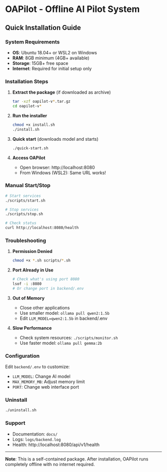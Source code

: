 # OAPilot - Offline AI Pilot System

## Quick Installation Guide

### System Requirements
- **OS**: Ubuntu 18.04+ or WSL2 on Windows
- **RAM**: 8GB minimum (4GB+ available)
- **Storage**: 15GB+ free space
- **Internet**: Required for initial setup only

### Installation Steps

1. **Extract the package** (if downloaded as archive)
   ```bash
   tar -xzf oapilot-v*.tar.gz
   cd oapilot-v*
   ```

2. **Run the installer**
   ```bash
   chmod +x install.sh
   ./install.sh
   ```

3. **Quick start** (downloads model and starts)
   ```bash
   ./quick-start.sh
   ```

4. **Access OAPilot**
   - Open browser: http://localhost:8080
   - From Windows (WSL2): Same URL works!

### Manual Start/Stop

```bash
# Start services
./scripts/start.sh

# Stop services
./scripts/stop.sh

# Check status
curl http://localhost:8080/health
```

### Troubleshooting

1. **Permission Denied**
   ```bash
   chmod +x *.sh scripts/*.sh
   ```

2. **Port Already in Use**
   ```bash
   # Check what's using port 8080
   lsof -i :8080
   # Or change port in backend/.env
   ```

3. **Out of Memory**
   - Close other applications
   - Use smaller model: `ollama pull qwen2:1.5b`
   - Edit `LLM_MODEL=qwen2:1.5b` in backend/.env

4. **Slow Performance**
   - Check system resources: `./scripts/monitor.sh`
   - Use faster model: `ollama pull gemma:2b`

### Configuration

Edit `backend/.env` to customize:
- `LLM_MODEL`: Change AI model
- `MAX_MEMORY_MB`: Adjust memory limit
- `PORT`: Change web interface port

### Uninstall

```bash
./uninstall.sh
```

### Support

- Documentation: `docs/`
- Logs: `logs/backend.log`
- Health: http://localhost:8080/api/v1/health

---

**Note**: This is a self-contained package. After installation, OAPilot runs completely offline with no internet required.
